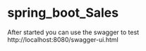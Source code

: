 # spring_boot_Sales

After started you can use the swagger to test
http://localhost:8080/swagger-ui.html
